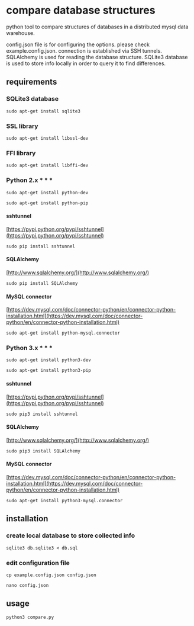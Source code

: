 # compare database structures
python tool to compare structures of databases in a distributed mysql data warehouse.

config.json file is for configuring the options. please check example.config.json. connection is established via SSH tunnels. SQLAlchemy is used for reading the database structure. SQLite3 database is used to store info locally in order to query it to find differences.

## requirements

### SQLite3 database

`sudo apt-get install sqlite3`

### SSL library

`sudo apt-get install libssl-dev`

### FFI library

`sudo apt-get install libffi-dev`

### Python 2.x * * *

`sudo apt-get install python-dev`

`sudo apt-get install python-pip`

#### sshtunnel
[https://pypi.python.org/pypi/sshtunnel](https://pypi.python.org/pypi/sshtunnel)

`sudo pip install sshtunnel`

#### SQLAlchemy
[http://www.sqlalchemy.org/](http://www.sqlalchemy.org/)

`sudo pip install SQLAlchemy`

#### MySQL connector
[https://dev.mysql.com/doc/connector-python/en/connector-python-installation.html](https://dev.mysql.com/doc/connector-python/en/connector-python-installation.html)

`sudo apt-get install python-mysql.connector`

### Python 3.x * * *

`sudo apt-get install python3-dev`

`sudo apt-get install python3-pip`

#### sshtunnel
[https://pypi.python.org/pypi/sshtunnel](https://pypi.python.org/pypi/sshtunnel)

`sudo pip3 install sshtunnel`

#### SQLAlchemy
[http://www.sqlalchemy.org/](http://www.sqlalchemy.org/)

`sudo pip3 install SQLAlchemy`

#### MySQL connector
[https://dev.mysql.com/doc/connector-python/en/connector-python-installation.html](https://dev.mysql.com/doc/connector-python/en/connector-python-installation.html)

`sudo apt-get install python3-mysql.connector`

## installation

### create local database to store collected info

`sqlite3 db.sqlite3 < db.sql`

### edit configuration file

`cp example.config.json config.json`

`nano config.json`

## usage

`python3 compare.py`


